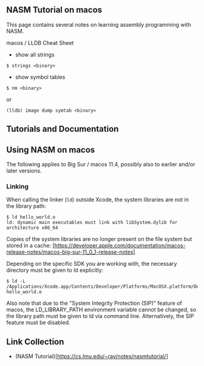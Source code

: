 ## NASM Tutorial on macos

This page contains several notes on learning assembly programming with NASM.


macos / LLDB Cheat Sheet

* show all strings
```
$ strings <binary>
```

* show symbol tables
```
$ nm <binary>
```
or
```
(lldb) image dump symtab <binary>
```

## Tutorials and Documentation
  
## Using NASM on macos
  
The following applies to Big Sur / macos 11.4, possibly also to earlier and/or later versions.

### Linking

When calling the linker (`ld`) outside Xcode, the system libraries are not in the library path:
  
```
$ ld hello_world.o
ld: dynamic main executables must link with libSystem.dylib for architecture x86_64
```

Copies of the system libraries are no longer present on the file system but stored in a cache:
[https://developer.apple.com/documentation/macos-release-notes/macos-big-sur-11_0_1-release-notes]

Depending on the specific SDK you are working with, the necessary directory must be given to ld explicitly:

```
$ ld -L /Applications/Xcode.app/Contents/Developer/Platforms/MacOSX.platform/Developer/SDKs/MacOSX.sdk/usr/lib hello_world.o
```

Also note that due to the "System Integrity Protection (SIP)" feature of macos, the LD_LIBRARY_PATH environment variable cannot be changed, so the library path must be given to ld via command line. Alternatively, the SIP feature must be disabled.

## Link Collection

* (NASM Tutorial)[https://cs.lmu.edu/~ray/notes/nasmtutorial/]
